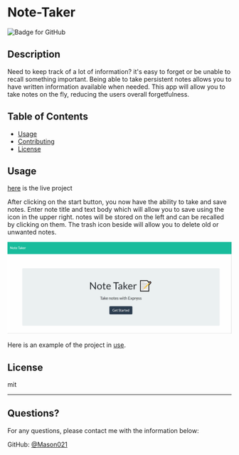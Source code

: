# Note-Taker
  ![Badge for GitHub](https://img.shields.io/github/languages/top/Mason021/Team-Profile-Generator?style=flat&logo=appveyor) 
  
  
## Description 
  
  
Need to keep track of a lot of information? it's easy to forget or be unable to recall something important. Being able to take persistent notes allows you to have written information available when needed.  This app will allow you to take notes on the fly, reducing the users overall forgetfulness.


## Table of Contents
* [Usage](#usage)
* [Contributing](#contributing)
* [License](#license)
  

  
## Usage 

[here](https://mason-note-taker.herokuapp.com/) is the live project

After clicking on the start button, you now have the ability to take and save notes.  Enter note title and text body which will allow you to save using the icon in the upper right.  notes will be stored on the left and can be recalled by clicking on them.  The trash icon beside will allow you to delete old or unwanted notes.
  
![working-project](https://github.com/Mason021/Note-Taker/blob/main/gif-video-image/gif%20in%20use.gif)
   
Here is an example of the project in [use](https://www.youtube.com/watch?v=OiktoOlS1Gc).
  
## License
  
mit
  
---
  
## Questions?
  
For any questions, please contact me with the information below:
 
GitHub: [@Mason021](https://api.github.com/users/Mason021)